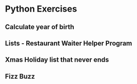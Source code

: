 # Python Exercises

## Calculate year of birth

## Lists - Restaurant Waiter Helper Program

## Xmas Holiday list that never ends

## Fizz Buzz